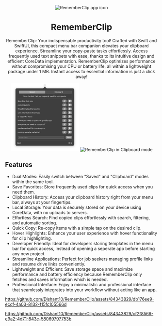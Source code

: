 <div align="center">
    <img
    src=""
    max-width="20"
    width="15%"
    height = "10%"
    alt="RememberClip app icon"
    >
  <h1>
    RememberClip
  </h1>
    <p>
RememberClip: Your indispensable productivity tool! Crafted with Swift and SwiftUI, this compact menu bar companion elevates your clipboard experience. Streamline your copy-paste tasks effortlessly. Access frequently used text snippets with ease, thanks to its intuitive design and efficient CoreData implementation. RememberClip optimizes performance without compromising your CPU or battery life, all within a lightweight package under 1 MB. Instant access to essential information is just a click away!
  </p>
  <img
    max-width="400"
    width="45%"
    src="/Images/RememberClip-Image.png"
    alt="RememberClip in saved mode"
  >
  <img
    max-width="400"
    width="42%"
    src="Images/Screenshot%202023-09-27%20at%205.05.26%E2%80%AFPM.png"
    alt="RememberClip in Clipboard mode"
  >

</div>

## Features

* Dual Modes: Easily switch between "Saved" and "Clipboard" modes within the same tool.
* Save Favorites: Store frequently used clips for quick access when you need them.
* Clipboard History: Access your clipboard history right from your menu bar, always at your fingertips.
* Local Storage: Your data is securely stored on your device using CoreData, with no uploads to servers.
* Effortless Search: Find copied clips effortlessly with search, filtering, and automatic sorting.
* Quick Copy: Re-copy items with a simple tap on the desired clip.
* Hover Highlights: Enhance your user experience with hover functionality for clip highlighting.
* Developer Friendly: Ideal for developers storing templates in the menu bar for quick access, instead of opening a seperate app before starting any new project. 
* Streamline Applications: Perfect for job seekers managing profile links and resume drive links conveniently.
* Lightweight and Efficient: Save storage space and maximize performance and battery efficiency because RememberClip only fetches and saves information which is needed.
* Professional Interface: Enjoy a minimalistic and professional interface that seamlessly integrates into your workflow without acting like an app.





https://github.com/Dishant10/RememberClip/assets/84343829/db176ee9-eccf-4a03-8132-f15fc105566d



https://github.com/Dishant10/RememberClip/assets/84343829/cf2f8566-e9a2-4d71-843c-58069797753b


